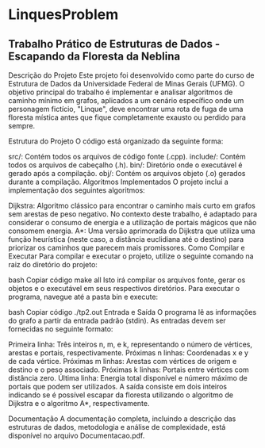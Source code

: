 # LinquesProblem

## Trabalho Prático de Estruturas de Dados - Escapando da Floresta da Neblina
Descrição do Projeto
Este projeto foi desenvolvido como parte do curso de Estrutura de Dados da Universidade Federal de Minas Gerais (UFMG). O objetivo principal do trabalho é implementar e analisar algoritmos de caminho mínimo em grafos, aplicados a um cenário específico onde um personagem fictício, "Linque", deve encontrar uma rota de fuga de uma floresta mística antes que fique completamente exausto ou perdido para sempre.

Estrutura do Projeto
O código está organizado da seguinte forma:

src/: Contém todos os arquivos de código fonte (.cpp).
include/: Contém todos os arquivos de cabeçalho (.h).
bin/: Diretório onde o executável é gerado após a compilação.
obj/: Contém os arquivos objeto (.o) gerados durante a compilação.
Algoritmos Implementados
O projeto inclui a implementação dos seguintes algoritmos:

Dijkstra: Algoritmo clássico para encontrar o caminho mais curto em grafos sem arestas de peso negativo. No contexto deste trabalho, é adaptado para considerar o consumo de energia e a utilização de portais mágicos que não consomem energia.
A*: Uma versão aprimorada do Dijkstra que utiliza uma função heurística (neste caso, a distância euclidiana até o destino) para priorizar os caminhos que parecem mais promissores.
Como Compilar e Executar
Para compilar e executar o projeto, utilize o seguinte comando na raiz do diretório do projeto:

bash
Copiar código
make all
Isto irá compilar os arquivos fonte, gerar os objetos e o executável em seus respectivos diretórios. Para executar o programa, navegue até a pasta bin e execute:

bash
Copiar código
./tp2.out
Entrada e Saída
O programa lê as informações do grafo a partir da entrada padrão (stdin). As entradas devem ser fornecidas no seguinte formato:

Primeira linha: Três inteiros n, m, e k, representando o número de vértices, arestas e portais, respectivamente.
Próximas n linhas: Coordenadas x e y de cada vértice.
Próximas m linhas: Arestas com vértices de origem e destino e o peso associado.
Próximas k linhas: Portais entre vértices com distância zero.
Última linha: Energia total disponível e número máximo de portais que podem ser utilizados.
A saída consiste em dois inteiros indicando se é possível escapar da floresta utilizando o algoritmo de Dijkstra e o algoritmo A*, respectivamente.

Documentação
A documentação completa, incluindo a descrição das estruturas de dados, metodologia e análise de complexidade, está disponível no arquivo Documentacao.pdf.
